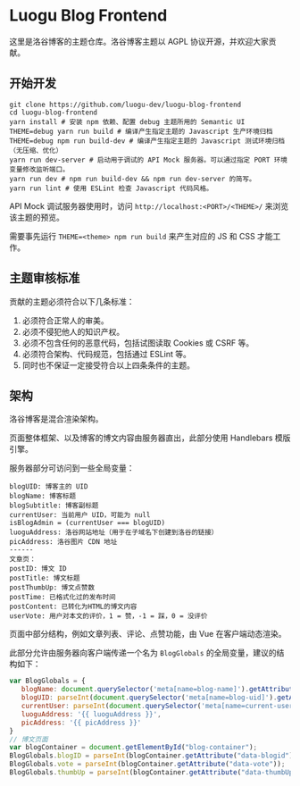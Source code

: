# Luogu Blog Frontend

这里是洛谷博客的主题仓库。洛谷博客主题以 AGPL 协议开源，并欢迎大家贡献。

## 开始开发

```shell
git clone https://github.com/luogu-dev/luogu-blog-frontend
cd luogu-blog-frontend
yarn install # 安装 npm 依赖、配置 debug 主题所用的 Semantic UI
THEME=debug yarn run build # 编译产生指定主题的 Javascript 生产环境归档
THEME=debug npm run build-dev # 编译产生指定主题的 Javascript 测试环境归档（无压缩、优化）
yarn run dev-server # 启动用于调试的 API Mock 服务器。可以通过指定 PORT 环境变量修改监听端口。
yarn run dev # npm run build-dev && npm run dev-server 的简写。
yarn run lint # 使用 ESLint 检查 Javascript 代码风格。
```

API Mock 调试服务器使用时，访问 `http://localhost:<PORT>/<THEME>/` 来浏览该主题的预览。

需要事先运行 `THEME=<theme> npm run build` 来产生对应的 JS 和 CSS 才能工作。

## 主题审核标准

贡献的主题必须符合以下几条标准：

1. 必须符合正常人的审美。
2. 必须不侵犯他人的知识产权。
3. 必须不包含任何的恶意代码，包括试图读取 Cookies 或 CSRF 等。
4. 必须符合架构、代码规范，包括通过 ESLint 等。
5. 同时也不保证一定接受符合以上四条条件的主题。

## 架构

洛谷博客是混合渲染架构。

页面整体框架、以及博客的博文内容由服务器直出，此部分使用 Handlebars 模版引擎。

服务器部分可访问到一些全局变量：
```
blogUID: 博客主的 UID
blogName: 博客标题
blogSubtitle: 博客副标题
currentUser: 当前用户 UID，可能为 null
isBlogAdmin = (currentUser === blogUID)
luoguAddress: 洛谷网站地址（用于在子域名下创建到洛谷的链接）
picAddress: 洛谷图片 CDN 地址
------
文章页：
postID: 博文 ID
postTitle: 博文标题
postThumbUp: 博文点赞数
postTime: 已格式化过的发布时间
postContent: 已转化为HTML的博文内容
userVote: 用户对本文的评价，1 = 赞，-1 = 踩，0 = 没评价
```

页面中部分结构，例如文章列表、评论、点赞功能，由 Vue 在客户端动态渲染。

此部分允许由服务器向客户端传递一个名为 `BlogGlobals` 的全局变量，建议的结构如下：
```javascript
var BlogGlobals = {
   blogName: document.querySelector('meta[name=blog-name]').getAttribute('content'),
   blogUID: parseInt(document.querySelector('meta[name=blog-uid]').getAttribute('content')),
   currentUser: parseInt(document.querySelector('meta[name=current-user]').getAttribute('content')),
   luoguAddress: '{{ luoguAddress }}',
   picAddress: '{{ picAddress }}'
}
// 博文页面
var blogContainer = document.getElementById("blog-container");
BlogGlobals.blogID = parseInt(blogContainer.getAttribute("data-blogid"));
BlogGlobals.vote = parseInt(blogContainer.getAttribute("data-vote"));
BlogGlobals.thumbUp = parseInt(blogContainer.getAttribute("data-thumbUp"));
```
